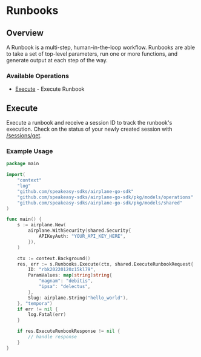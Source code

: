 # Runbooks

## Overview

A Runbook is a multi-step, human-in-the-loop workflow. Runbooks are able to take a set of top-level parameters, run one or more functions, and generate output at each step of the way.

### Available Operations

* [Execute](#execute) - Execute Runbook

## Execute

Execute a runbook and receive a session ID to track the runbook's execution.
Check on the status of your newly created session with [/sessions/get](/api/sessions#sessions-get).

### Example Usage

```go
package main

import(
	"context"
	"log"
	"github.com/speakeasy-sdks/airplane-go-sdk"
	"github.com/speakeasy-sdks/airplane-go-sdk/pkg/models/operations"
	"github.com/speakeasy-sdks/airplane-go-sdk/pkg/models/shared"
)

func main() {
    s := airplane.New(
        airplane.WithSecurity(shared.Security{
            APIKeyAuth: "YOUR_API_KEY_HERE",
        }),
    )

    ctx := context.Background()
    res, err := s.Runbooks.Execute(ctx, shared.ExecuteRunbookRequest{
        ID: "rbk20220120z15kl79",
        ParamValues: map[string]string{
            "magnam": "debitis",
            "ipsa": "delectus",
        },
        Slug: airplane.String("hello_world"),
    }, "tempora")
    if err != nil {
        log.Fatal(err)
    }

    if res.ExecuteRunbookResponse != nil {
        // handle response
    }
}
```
